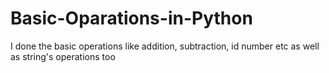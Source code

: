 # Basic-Oparations-in-Python
I done the basic operations like addition, subtraction, id number etc as well as string's operations too
